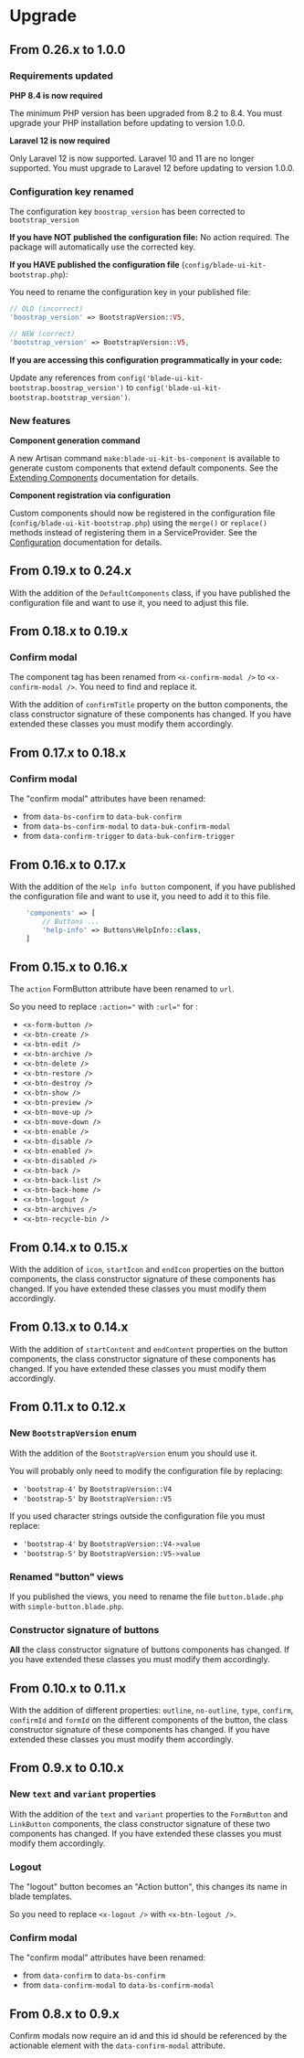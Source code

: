 Upgrade
=======

From 0.26.x to 1.0.0
--------------------

### Requirements updated

**PHP 8.4 is now required**

The minimum PHP version has been upgraded from 8.2 to 8.4. You must upgrade your PHP installation before updating to version 1.0.0.

**Laravel 12 is now required**

Only Laravel 12 is now supported. Laravel 10 and 11 are no longer supported. You must upgrade to Laravel 12 before updating to version 1.0.0.

### Configuration key renamed

The configuration key `boostrap_version` has been corrected to `bootstrap_version`

**If you have NOT published the configuration file:** No action required. The package will automatically use the corrected key.

**If you HAVE published the configuration file** (`config/blade-ui-kit-bootstrap.php`):

You need to rename the configuration key in your published file:

```php
// OLD (incorrect)
'boostrap_version' => BootstrapVersion::V5,

// NEW (correct)
'bootstrap_version' => BootstrapVersion::V5,
```

**If you are accessing this configuration programmatically in your code:**

Update any references from `config('blade-ui-kit-bootstrap.boostrap_version')` to `config('blade-ui-kit-bootstrap.bootstrap_version')`.

### New features

**Component generation command**

A new Artisan command `make:blade-ui-kit-bs-component` is available to generate custom components that extend default components. See the [Extending Components](./docs/extending-components.md) documentation for details.

**Component registration via configuration**

Custom components should now be registered in the configuration file (`config/blade-ui-kit-bootstrap.php`) using the `merge()` or `replace()` methods instead of registering them in a ServiceProvider. See the [Configuration](./docs/configuration.md#extending-components) documentation for details.


From 0.19.x to 0.24.x
---------------------

With the addition of the `DefaultComponents` class, if you have published the configuration file and want to use it, you need to adjust this file.


From 0.18.x to 0.19.x
---------------------

### Confirm modal

The component tag has been renamed from `<x-confirm-modal />` to `<x-confirm-modal />`. You need to find and replace it.

With the addition of `confirmTitle` property on the button components, the class constructor signature of these components has changed. If you have extended these classes you must modify them accordingly.


From 0.17.x to 0.18.x
---------------------

### Confirm modal

The "confirm modal" attributes have been renamed:

- from `data-bs-confirm` to `data-buk-confirm`
- from `data-bs-confirm-modal` to `data-buk-confirm-modal`
- from `data-confirm-trigger` to `data-buk-confirm-trigger`


From 0.16.x to 0.17.x
---------------------

With the addition of the `Help info button` component, if you have published the configuration file and want to use it, you need to add it to this file.

```php
    'components' => [
        // Buttons ...
        'help-info' => Buttons\HelpInfo::class,
    ]
```


From 0.15.x to 0.16.x
---------------------

The `action` FormButton attribute have been renamed to `url`.

So you need to replace `:action="` with `:url="` for :

- `<x-form-button />`
- `<x-btn-create />`
- `<x-btn-edit />`
- `<x-btn-archive />`
- `<x-btn-delete />`
- `<x-btn-restore />`
- `<x-btn-destroy />`
- `<x-btn-show />`
- `<x-btn-preview />`
- `<x-btn-move-up />`
- `<x-btn-move-down />`
- `<x-btn-enable />`
- `<x-btn-disable />`
- `<x-btn-enabled />`
- `<x-btn-disabled />`
- `<x-btn-back />`
- `<x-btn-back-list />`
- `<x-btn-back-home />`
- `<x-btn-logout />`
- `<x-btn-archives />`
- `<x-btn-recycle-bin />`


From 0.14.x to 0.15.x
---------------------

With the addition of `icon`, `startIcon` and `endIcon` properties on the button components, the class constructor signature of these components has changed. If you have extended these classes you must modify them accordingly.


From 0.13.x to 0.14.x
---------------------

With the addition of `startContent` and `endContent` properties on the button components, the class constructor signature of these components has changed. If you have extended these classes you must modify them accordingly.


From 0.11.x to 0.12.x
---------------------

### New `BootstrapVersion` enum

With the addition of the `BootstrapVersion` enum you should use it.

You will probably only need to modify the configuration file by replacing:
- `'bootstrap-4'` by `BootstrapVersion::V4`
- `'bootstrap-5'` by `BootstrapVersion::V5`

If you used character strings outside the configuration file you must replace:
- `'bootstrap-4'` by `BootstrapVersion::V4->value`
- `'bootstrap-5'` by `BootstrapVersion::V5->value`

### Renamed "button" views

If you published the views, you need to rename the file `button.blade.php` with `simple-button.blade.php`.

### Constructor signature of buttons

**All** the class constructor signature of buttons components has changed. If you have extended these classes you must modify them accordingly.


From 0.10.x to 0.11.x
---------------------

With the addition of different properties: `outline`, `no-outline`, `type`, `confirm`, `confirmId` and `formId` on the different components of the button, the class constructor signature of these components has changed. If you have extended these classes you must modify them accordingly.


From 0.9.x to 0.10.x
--------------------

### New `text` and `variant` properties

With the addition of the `text` and `variant` properties to the `FormButton` and `LinkButton` components, the class constructor signature of these two components has changed. If you have extended these classes you must modify them accordingly.

### Logout

The "logout" button becomes an "Action button", this changes its name in blade templates.

So you need to replace `<x-logout />` with `<x-btn-logout />`.

### Confirm modal

The "confirm modal" attributes have been renamed:

- from `data-confirm` to `data-bs-confirm`
- from `data-confirm-modal` to `data-bs-confirm-modal`


From 0.8.x to 0.9.x
-------------------

Confirm modals now require an id and this id should be referenced by the actionable element with the `data-confirm-modal` attribute.
